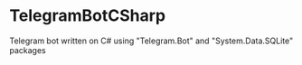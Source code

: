 # TelegramBotCSharp
Telegram bot written on C# using "Telegram.Bot" and "System.Data.SQLite" packages
